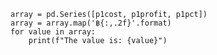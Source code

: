 
	array = pd.Series([p1cost, p1profit, p1pct])
	array = array.map('฿{:,.2f}'.format)
	for value in array:
	    print(f"The value is: {value}")